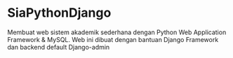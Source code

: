 # SiaPythonDjango
Membuat web sistem akademik sederhana dengan Python Web Application Framework &amp; MySQL. Web ini dibuat dengan bantuan Django Framework dan backend default Django-admin
